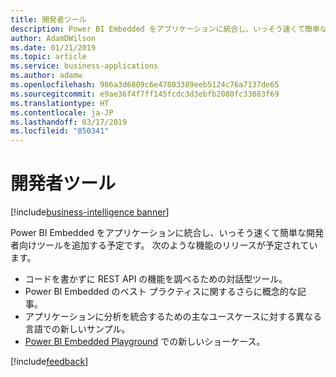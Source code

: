 ```yaml
---
title: 開発者ツール
description: Power BI Embedded をアプリケーションに統合し、いっそう速くて簡単な開発者専用ツールをさらに追加する予定です。
author: AdamDWilson
ms.date: 01/21/2019
ms.topic: article
ms.service: business-applications
ms.author: adamw
ms.openlocfilehash: 986a3d6809c6e47803389eeb5124c76a7137de65
ms.sourcegitcommit: e9ae36f4f7ff145fcdc3d3ebfb2080fc33083f69
ms.translationtype: HT
ms.contentlocale: ja-JP
ms.lasthandoff: 03/17/2019
ms.locfileid: "850341"
---
```

#  <a name="developer-tools"></a>開発者ツール 
[!include[business-intelligence banner](../../includes/business-intelligence.md)]



Power BI Embedded をアプリケーションに統合し、いっそう速くて簡単な開発者向けツールを追加する予定です。 次のような機能のリリースが予定されています。 

-   コードを書かずに REST API の機能を調べるための対話型ツール。 
-   Power BI Embedded のベスト プラクティスに関するさらに概念的な記事。 
-   アプリケーションに分析を統合するための主なユースケースに対する異なる言語での新しいサンプル。 
-   [Power BI Embedded Playground](https://microsoft.github.io/PowerBI-JavaScript/demo/v2-demo/index.html) での新しいショーケース。 

[!include[feedback](../includes/service-feedback.md)]